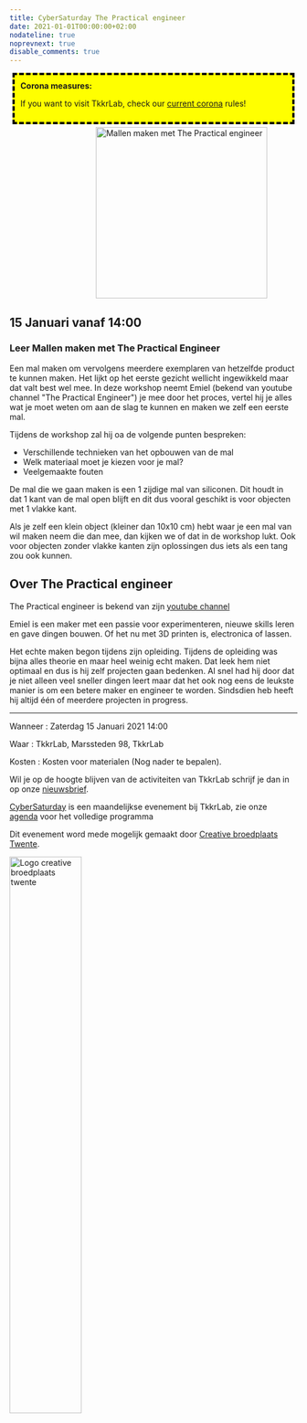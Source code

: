 ```yaml
---
title: CyberSaturday The Practical engineer
date: 2021-01-01T00:00:00+02:00
nodateline: true
noprevnext: true
disable_comments: true
---
```

<div style="background: yellow;margin: 5px;padding:10px;border: 4px dashed black;">
<strong>Corona measures:</strong><p>
If you want to visit TkkrLab, check our <a href="/corona">current corona</a> rules! 
</div>

<img alt="Mallen maken met The Practical engineer" src="/images/mallen maken met the practical engineer.jpg" width="300px" height="300px" style="margin: 0px 30%;">

## 15 Januari vanaf 14:00 ##

### Leer Mallen maken met The Practical Engineer

Een mal maken om vervolgens meerdere exemplaren van hetzelfde product te kunnen maken. Het lijkt op het eerste gezicht wellicht ingewikkeld maar dat valt best wel mee. In deze workshop neemt Emiel (bekend van youtube channel "The Practical Engineer") je mee door het proces, vertel hij je alles wat je moet weten om aan de slag te kunnen en maken we zelf een eerste mal.

Tijdens de workshop zal hij oa de volgende punten bespreken:

 - Verschillende technieken van het opbouwen van de mal
 - Welk materiaal moet je kiezen voor je mal?
 - Veelgemaakte fouten

De mal die we gaan maken is een 1 zijdige mal van siliconen. Dit houdt in dat 1 kant van de mal open blijft en dit dus vooral geschikt is voor objecten met 1 vlakke kant.

Als je zelf een klein object (kleiner dan 10x10 cm)  hebt waar je een mal van wil maken neem die dan mee, dan kijken we of dat in de workshop lukt. Ook voor objecten zonder vlakke kanten zijn oplossingen dus iets als een tang zou ook kunnen.

## Over The Practical engineer

The Practical engineer is bekend van zijn [youtube channel](https://www.youtube.com/c/Thepracticalengineer)

Emiel is een maker met een passie voor experimenteren, nieuwe skills leren en gave dingen bouwen. Of het nu met 3D printen is, electronica of lassen.

Het echte maken begon tijdens zijn opleiding. Tijdens de opleiding was bijna alles theorie en maar heel weinig echt maken. Dat leek hem niet optimaal en dus is hij zelf projecten gaan bedenken. Al snel had hij door dat je niet alleen veel sneller dingen leert maar dat het ook nog eens de leukste manier is om een betere maker en engineer te worden. Sindsdien heb heeft hij altijd één of meerdere projecten in progress.

<hr>
Wanneer : Zaterdag 15 Januari 2021 14:00

Waar : TkkrLab, Marssteden 98, TkkrLab

Kosten : Kosten voor materialen (Nog nader te bepalen).

Wil je op de hoogte blijven van de activiteiten van TkkrLab schrijf je dan in op onze [nieuwsbrief](http://eepurl.com/gLxrLD).


[CyberSaturday](/cybersaturdays/cybersaturday/) is een maandelijkse evenement bij TkkrLab, zie onze [agenda](/agenda/) voor het volledige programma

Dit evenement word mede mogelijk gemaakt door [Creative broedplaats Twente](http://www.creatievebroedplaatsentwente.nl/).

<img width=50% src="/images/Logo-Creatieve-Broedplaatsen-Twente.jpg"  alt="Logo creative broedplaats twente">